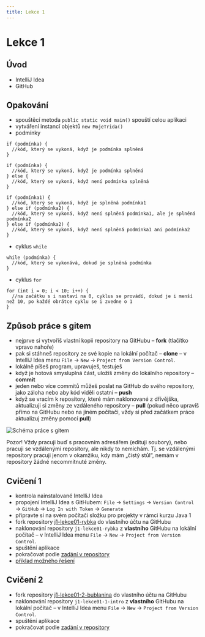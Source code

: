 ```yaml
---
title: Lekce 1
---
```

# Lekce 1

## Úvod

- IntelliJ Idea
- GitHub

## Opakování
- spouštěcí metoda `public static void main()` spouští celou aplikaci
- vytváření instancí objektů `new MojeTrida()`
- podmínky
```
if (podmínka) {
  //kód, který se vykoná, když je podmínka splněná
}
```
```
if (podmínka) {
  //kód, který se vykoná, když je podmínka splněná
} else {
  //kód, který se vykoná, když není podmínka splněná
}
```
```
if (podmínka1) {
  //kód, který se vykoná, když je splněná podmínka1
} else if (podmínka2) {
  //kód, který se vykoná, když není splněná podmínka1, ale je splněná podmínka2
} else if (podmínka2) {
  //kód, který se vykoná, když není splněná podmínka1 ani podmínka2
}
```
- cyklus `while`
```
while (podmínka) {
  //kód, který se vykonává, dokud je splněná podmínka
}
```
- cyklus `for`
```
for (int i = 0; i < 10; i++) {
  //na začátku s i nastaví na 0, cyklus se provádí, dokud je i menší než 10, po každé obrátce cyklu se i zvedne o 1
}
```

## Způsob práce s gitem

- nejprve si vytvoříš vlastní kopii repository na GitHubu – **fork** (tlačítko vpravo nahoře)
- pak si stáhneš repository ze své kopie na lokální počítač – **clone** – v IntelliJ Idea menu `File` → `New` → `Project from Version Control`.
- lokálně píšeš program, upravuješ, testuješ
- když je hotová smysluplná část, uložíš změny do lokálního repository – **commit**
- jeden nebo více commitů můžeš poslat na GitHub do svého repository, jako záloha nebo aby kód viděli ostatní – **push**
- když se vracím k repository, které mám naklonované z dřívějška, aktualizuji si změny ze vzdáleného repository – **pull** (pokud něco upravíš přímo na GitHubu nebo na jiném počítači, vždy si před začátkem práce aktualizuj změny pomocí **pull**)

![Schéma práce s gitem](img/lekce-1/git.svg)

Pozor! Vždy pracuji buď s pracovním adresářem (edituji soubory), nebo pracuji se vzdálenými repository, ale nikdy to nemíchám. Tj. se vzdálenými repository pracuji jenom v okamžiku, kdy mám „čistý stůl“, nemám v repository žádné necommitnuté změny.

## Cvičení 1

- kontrola nainstalované IntelliJ Idea
- propojení IntelliJ Idea s GitHubem: `File` → `Settings` → `Version Control` → `GitHub` → `Log In with Token` → `Generate`
- připravte si na svém počítači složku pro projekty v rámci kurzu Java 1
- fork repository [j1-lekce01-rybka](https://github.com/FilipJirsak-Czechitas/j1-lekce01-rybka) do vlastního účtu na GitHubu
- naklonování repository `j1-lekce01-rybka` z **vlastního** GitHubu na lokální počítač – v IntelliJ Idea menu `File` → `New` → `Project from Version Control`.
- spuštění aplikace
- pokračovat podle [zadání v repository](https://github.com/FilipJirsak-Czechitas/j1-lekce01-rybka)
- [příklad možného řešení](https://github.com/FilipJirsak-Czechitas/j1-lekce01-rybka/tree/reseni)

## Cvičení 2

- fork repository [j1-lekce01-2-bublanina](https://github.com/FilipJirsak-Czechitas/j1-lekce01-2-bublanina) do vlastního účtu na GitHubu
- naklonování repository `j1-lekce01-1-intro` z **vlastního** GitHubu na lokální počítač – v IntelliJ Idea menu `File` → `New` → `Project from Version Control`.
- spuštění aplikace
- pokračovat podle [zadání v repository](https://github.com/FilipJirsak-Czechitas/j1-lekce01-2-bublanina)

